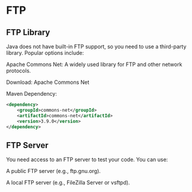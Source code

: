 # FTP

## FTP Library
Java does not have built-in FTP support, so you need to use a third-party library. Popular options include:

 Apache Commons Net: A widely used library for FTP and other network protocols.

Download: Apache Commons Net

Maven Dependency:

````xml
<dependency>
    <groupId>commons-net</groupId>
    <artifactId>commons-net</artifactId>
    <version>3.9.0</version>
</dependency>
````

## FTP Server
You need access to an FTP server to test your code. You can use:

A public FTP server (e.g., ftp.gnu.org).

A local FTP server (e.g., FileZilla Server or vsftpd).
